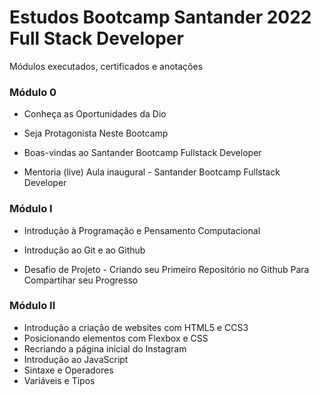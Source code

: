 # Estudos Bootcamp Santander 2022 Full Stack Developer
Módulos executados, certificados e anotações 

### Módulo 0

- Conheça as Oportunidades da Dio

- Seja Protagonista Neste Bootcamp

- Boas-vindas ao Santander Bootcamp Fullstack Developer

- Mentoria (live)  Aula inaugural - Santander Bootcamp Fullstack Developer

  

### Módulo I

- Introdução à Programação e Pensamento Computacional

- Introdução ao Git e ao Github

- Desafio de Projeto - Criando seu Primeiro Repositório no Github Para Compartihar seu Progresso

  

### Módulo II

- Introdução a criação de websites com HTML5 e CCS3
- Posicionando elementos com Flexbox e CSS
- Recriando a página inicial do Instagram
- Introdução ao JavaScript
- Sintaxe e Operadores
- Variáveis e Tipos
